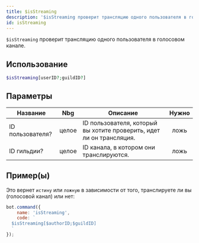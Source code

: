 ```yaml
---
title: $isStreaming
description: '$isStreaming проверит трансляцию одного пользователя в голосовом канале.'
id: isStreaming
---
```


`$isStreaming` проверит трансляцию одного пользователя в голосовом канале.

## Использование

```php
$isStreaming[userID?;guildID?]
```

## Параметры

| Название         | Nbg   | Описание                                                             | Нужно |
| ---------------- | ----- | -------------------------------------------------------------------- |:-----:|
| ID пользователя? | целое | ID пользователя, который вы хотите проверить, идет ли он трансляция. | ложь  |
| ID гильдии?      | целое | ID канала, в котором они транслируются.                              | ложь  |

## Пример(ы)

Это вернет `истину` или `ложную` в зависимости от того, транслируете ли вы (голосовой канал) или нет:

```javascript
bot.command({
    name: 'isStreaming',
    code: `
  $isStreaming[$authorID;$guildID]
  `
});
```
